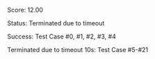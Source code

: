 Score: 12.00

Status: Terminated due to timeout

Success: Test Case #0, #1, #2, #3, #4

Terminated due to timeout 10s: Test Case #5-#21